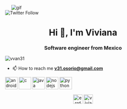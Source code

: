 
&nbsp;&nbsp;&nbsp;&nbsp; ![gif](https://media.giphy.com/media/LnoaK0tfqU0YowFvhB/giphy.gif)<br>
![Twitter Follow](https://img.shields.io/twitter/follow/errDeCapa8)
<h1 align="center">Hi 👋, I'm Viviana</h1>
<h3 align="center">Software engineer from Mexico</h3>

<p align="left"> <img src="https://komarev.com/ghpvc/?username=vvan31" alt="vvan31" /> </p>

- 📫 How to reach me **v31.osorio@gmail.com**

<p align="left"><img src="https://devicons.github.io/devicon/devicon.git/icons/android/android-original-wordmark.svg" alt="android" width="40" height="40"/> <img src="https://devicons.github.io/devicon/devicon.git/icons/c/c-original.svg" alt="c" width="40" height="40"/> <img src="https://devicons.github.io/devicon/devicon.git/icons/java/java-original-wordmark.svg" alt="java" width="40" height="40"/> <img src="https://devicons.github.io/devicon/devicon.git/icons/nodejs/nodejs-original-wordmark.svg" alt="nodejs" width="40" height="40"/> <img src="https://devicons.github.io/devicon/devicon.git/icons/python/python-original.svg" alt="python" width="40" height="40"/></p>

<p align="center">
<a href="https://twitter.com/errdecapa8" target="blank"><img align="center" src="https://cdn.jsdelivr.net/npm/simple-icons@3.0.1/icons/twitter.svg" alt="errdecapa8" height="30" width="30" /></a>
<a href="https://instagram.com/vivian_a31" target="blank"><img align="center" src="https://cdn.jsdelivr.net/npm/simple-icons@3.0.1/icons/instagram.svg" alt="vivian_a31" height="30" width="30" /></a>
</p>
<br> 
 <!-- waka-box start -->
 <!-- waka-box end -->
